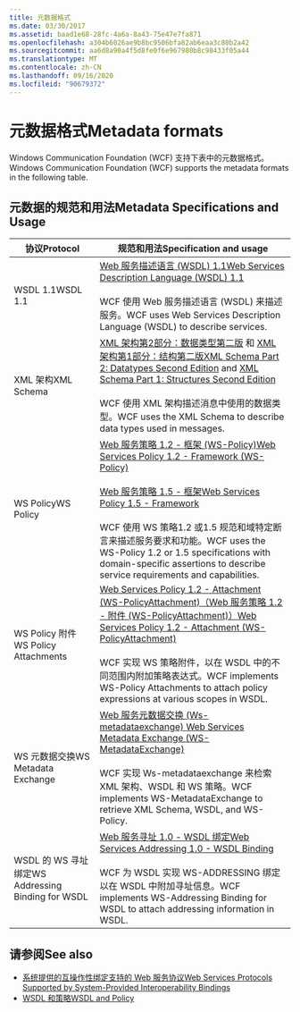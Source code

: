 ```yaml
---
title: 元数据格式
ms.date: 03/30/2017
ms.assetid: baad1e68-28fc-4a6a-8a43-75e47e7fa871
ms.openlocfilehash: a304b6026ae9b8bc9506bfa82ab6eaa3c80b2a42
ms.sourcegitcommit: aa6d8a90a4f5d8fe0f6e967980b8c98433f05a44
ms.translationtype: MT
ms.contentlocale: zh-CN
ms.lasthandoff: 09/16/2020
ms.locfileid: "90679372"
---
```

# <a name="metadata-formats"></a><span data-ttu-id="c7de6-102">元数据格式</span><span class="sxs-lookup"><span data-stu-id="c7de6-102">Metadata formats</span></span>

<span data-ttu-id="c7de6-103">Windows Communication Foundation (WCF) 支持下表中的元数据格式。</span><span class="sxs-lookup"><span data-stu-id="c7de6-103">Windows Communication Foundation (WCF) supports the metadata formats in the following table.</span></span>  
  
## <a name="metadata-specifications-and-usage"></a><span data-ttu-id="c7de6-104">元数据的规范和用法</span><span class="sxs-lookup"><span data-stu-id="c7de6-104">Metadata Specifications and Usage</span></span>  
  
|<span data-ttu-id="c7de6-105">协议</span><span class="sxs-lookup"><span data-stu-id="c7de6-105">Protocol</span></span>|<span data-ttu-id="c7de6-106">规范和用法</span><span class="sxs-lookup"><span data-stu-id="c7de6-106">Specification and usage</span></span>|  
|--------------|-----------------------------|  
|<span data-ttu-id="c7de6-107">WSDL 1.1</span><span class="sxs-lookup"><span data-stu-id="c7de6-107">WSDL 1.1</span></span>|[<span data-ttu-id="c7de6-108">Web 服务描述语言 (WSDL) 1.1</span><span class="sxs-lookup"><span data-stu-id="c7de6-108">Web Services Description Language (WSDL) 1.1</span></span>](https://www.w3.org/TR/wsdl/)<br /><br /> <span data-ttu-id="c7de6-109">WCF 使用 Web 服务描述语言 (WSDL) 来描述服务。</span><span class="sxs-lookup"><span data-stu-id="c7de6-109">WCF uses Web Services Description Language (WSDL) to describe services.</span></span>|  
|<span data-ttu-id="c7de6-110">XML 架构</span><span class="sxs-lookup"><span data-stu-id="c7de6-110">XML Schema</span></span>|<span data-ttu-id="c7de6-111">[XML 架构第2部分：数据类型第二版](https://www.w3.org/TR/2004/REC-xmlschema-2-20041028/) 和 [XML 架构第1部分：结构第二版](https://www.w3.org/TR/2004/REC-xmlschema-1-20041028/)</span><span class="sxs-lookup"><span data-stu-id="c7de6-111">[XML Schema Part 2: Datatypes Second Edition](https://www.w3.org/TR/2004/REC-xmlschema-2-20041028/) and [XML Schema Part 1: Structures Second Edition](https://www.w3.org/TR/2004/REC-xmlschema-1-20041028/)</span></span><br /><br /> <span data-ttu-id="c7de6-112">WCF 使用 XML 架构描述消息中使用的数据类型。</span><span class="sxs-lookup"><span data-stu-id="c7de6-112">WCF uses the XML Schema to describe data types used in messages.</span></span>|  
|<span data-ttu-id="c7de6-113">WS Policy</span><span class="sxs-lookup"><span data-stu-id="c7de6-113">WS Policy</span></span>|[<span data-ttu-id="c7de6-114">Web 服务策略 1.2 - 框架 (WS-Policy)</span><span class="sxs-lookup"><span data-stu-id="c7de6-114">Web Services Policy 1.2 - Framework (WS-Policy)</span></span>](https://www.w3.org/Submission/WS-Policy/)<br /><br /> [<span data-ttu-id="c7de6-115">Web 服务策略 1.5 - 框架</span><span class="sxs-lookup"><span data-stu-id="c7de6-115">Web Services Policy 1.5 - Framework</span></span>](https://www.w3.org/TR/ws-policy/)<br /><br /> <span data-ttu-id="c7de6-116">WCF 使用 WS 策略1.2 或1.5 规范和域特定断言来描述服务要求和功能。</span><span class="sxs-lookup"><span data-stu-id="c7de6-116">WCF uses the WS-Policy 1.2 or 1.5 specifications with domain-specific assertions to describe service requirements and capabilities.</span></span>|  
|<span data-ttu-id="c7de6-117">WS Policy 附件</span><span class="sxs-lookup"><span data-stu-id="c7de6-117">WS Policy Attachments</span></span>|[<span data-ttu-id="c7de6-118">Web Services Policy 1.2 - Attachment (WS-PolicyAttachment)（Web 服务策略 1.2 - 附件 (WS-PolicyAttachment)）</span><span class="sxs-lookup"><span data-stu-id="c7de6-118">Web Services Policy 1.2 - Attachment (WS-PolicyAttachment)</span></span>](https://www.w3.org/Submission/WS-PolicyAttachment/)<br /><br /> <span data-ttu-id="c7de6-119">WCF 实现 WS 策略附件，以在 WSDL 中的不同范围内附加策略表达式。</span><span class="sxs-lookup"><span data-stu-id="c7de6-119">WCF implements WS-Policy Attachments to attach policy expressions at various scopes in WSDL.</span></span>|  
|<span data-ttu-id="c7de6-120">WS 元数据交换</span><span class="sxs-lookup"><span data-stu-id="c7de6-120">WS Metadata Exchange</span></span>|[<span data-ttu-id="c7de6-121">Web 服务元数据交换 (Ws-metadataexchange) </span><span class="sxs-lookup"><span data-stu-id="c7de6-121">Web Services Metadata Exchange (WS-MetadataExchange)</span></span>](https://www.w3.org/TR/ws-metadata-exchange/)<br /><br /> <span data-ttu-id="c7de6-122">WCF 实现 Ws-metadataexchange 来检索 XML 架构、WSDL 和 WS 策略。</span><span class="sxs-lookup"><span data-stu-id="c7de6-122">WCF implements WS-MetadataExchange to retrieve XML Schema, WSDL, and WS-Policy.</span></span>|  
|<span data-ttu-id="c7de6-123">WSDL 的 WS 寻址绑定</span><span class="sxs-lookup"><span data-stu-id="c7de6-123">WS Addressing Binding for WSDL</span></span>|[<span data-ttu-id="c7de6-124">Web 服务寻址 1.0 - WSDL 绑定</span><span class="sxs-lookup"><span data-stu-id="c7de6-124">Web Services Addressing 1.0 - WSDL Binding</span></span>](https://www.w3.org/TR/ws-addr-wsdl/)<br /><br /> <span data-ttu-id="c7de6-125">WCF 为 WSDL 实现 WS-ADDRESSING 绑定以在 WSDL 中附加寻址信息。</span><span class="sxs-lookup"><span data-stu-id="c7de6-125">WCF implements WS-Addressing Binding for WSDL to attach addressing information in WSDL.</span></span>|  
  
## <a name="see-also"></a><span data-ttu-id="c7de6-126">请参阅</span><span class="sxs-lookup"><span data-stu-id="c7de6-126">See also</span></span>

- [<span data-ttu-id="c7de6-127">系统提供的互操作性绑定支持的 Web 服务协议</span><span class="sxs-lookup"><span data-stu-id="c7de6-127">Web Services Protocols Supported by System-Provided Interoperability Bindings</span></span>](web-services-protocols-supported-by-system-provided-interoperability-bindings.md)
- [<span data-ttu-id="c7de6-128">WSDL 和策略</span><span class="sxs-lookup"><span data-stu-id="c7de6-128">WSDL and Policy</span></span>](wsdl-and-policy.md)
